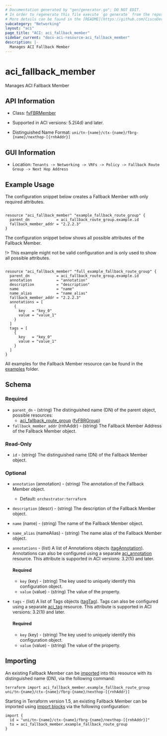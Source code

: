 ```yaml
---
# Documentation generated by "gen/generator.go"; DO NOT EDIT.
# In order to regenerate this file execute `go generate` from the repository root.
# More details can be found in the [README](https://github.com/CiscoDevNet/terraform-provider-aci/blob/master/README.md).
subcategory: "Networking"
layout: "aci"
page_title: "ACI: aci_fallback_member"
sidebar_current: "docs-aci-resource-aci_fallback_member"
description: |-
  Manages ACI Fallback Member
---
```


# aci_fallback_member #

Manages ACI Fallback Member



## API Information ##

* Class: [fvFBRMember](https://pubhub.devnetcloud.com/media/model-doc-latest/docs/app/index.html#/objects/fvFBRMember/overview)

* Supported in ACI versions: 5.2(4d) and later.

* Distinguished Name Format: `uni/tn-{name}/ctx-{name}/fbrg-{name}/nexthop-[{rnhAddr}]`

## GUI Information ##

* Location: `Tenants -> Networking -> VRFs -> Policy -> Fallback Route Group -> Next Hop Address`

## Example Usage ##

The configuration snippet below creates a Fallback Member with only required attributes.

```hcl

resource "aci_fallback_member" "example_fallback_route_group" {
  parent_dn            = aci_fallback_route_group.example.id
  fallback_member_addr = "2.2.2.3"
}

```
The configuration snippet below shows all possible attributes of the Fallback Member.

!> This example might not be valid configuration and is only used to show all possible attributes.

```hcl

resource "aci_fallback_member" "full_example_fallback_route_group" {
  parent_dn            = aci_fallback_route_group.example.id
  annotation           = "annotation"
  description          = "description"
  name                 = "name"
  name_alias           = "name_alias"
  fallback_member_addr = "2.2.2.3"
  annotations = [
    {
      key   = "key_0"
      value = "value_1"
    }
  ]
  tags = [
    {
      key   = "key_0"
      value = "value_1"
    }
  ]
}

```

All examples for the Fallback Member resource can be found in the [examples](https://github.com/CiscoDevNet/terraform-provider-aci/tree/master/examples/resources/aci_fallback_member) folder.

## Schema ##

### Required ###

* `parent_dn` - (string) The distinguished name (DN) of the parent object, possible resources:
  - [aci_fallback_route_group](https://registry.terraform.io/providers/CiscoDevNet/aci/latest/docs/resources/fallback_route_group) ([fvFBRGroup](https://pubhub.devnetcloud.com/media/model-doc-latest/docs/app/index.html#/objects/fvFBRGroup/overview))
* `fallback_member_addr` (rnhAddr) - (string) The Fallback Member Address of the Fallback Member object.

### Read-Only ###

* `id` - (string) The distinguished name (DN) of the Fallback Member object.

### Optional ###
  
* `annotation` (annotation) - (string) The annotation of the Fallback Member object.
  - Default: `orchestrator:terraform`
* `description` (descr) - (string) The description of the Fallback Member object.
* `name` (name) - (string) The name of the Fallback Member object.
* `name_alias` (nameAlias) - (string) The name alias of the Fallback Member object.

* `annotations` - (list) A list of Annotations objects ([tagAnnotation](https://pubhub.devnetcloud.com/media/model-doc-latest/docs/app/index.html#/objects/tagAnnotation/overview)). Annotations can also be configured using a separate [aci_annotation](https://registry.terraform.io/providers/CiscoDevNet/aci/latest/docs/resources/annotation) resource. This attribute is supported in ACI versions: 3.2(1l) and later.
  
  #### Required ####
  
  * `key` (key) - (string) The key used to uniquely identify this configuration object.
  * `value` (value) - (string) The value of the property.

* `tags` - (list) A list of Tags objects ([tagTag](https://pubhub.devnetcloud.com/media/model-doc-latest/docs/app/index.html#/objects/tagTag/overview)). Tags can also be configured using a separate [aci_tag](https://registry.terraform.io/providers/CiscoDevNet/aci/latest/docs/resources/tag) resource. This attribute is supported in ACI versions: 3.2(1l) and later.
  
  #### Required ####
  
  * `key` (key) - (string) The key used to uniquely identify this configuration object.
  * `value` (value) - (string) The value of the property.

## Importing

An existing Fallback Member can be [imported](https://www.terraform.io/docs/import/index.html) into this resource with its distinguished name (DN), via the following command:

```
terraform import aci_fallback_member.example_fallback_route_group uni/tn-{name}/ctx-{name}/fbrg-{name}/nexthop-[{rnhAddr}]
```

Starting in Terraform version 1.5, an existing Fallback Member can be imported 
using [import blocks](https://developer.hashicorp.com/terraform/language/import) via the following configuration:

```
import {
  id = "uni/tn-{name}/ctx-{name}/fbrg-{name}/nexthop-[{rnhAddr}]"
  to = aci_fallback_member.example_fallback_route_group
}
```
